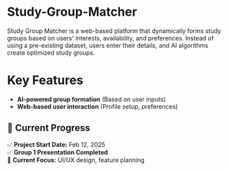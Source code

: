 # Study-Group-Matcher
Study Group Matcher is a web-based platform that dynamically forms study groups based on users' interests, availability, and preferences. Instead of using a pre-existing dataset, users enter their details, and AI algorithms create optimized study groups.
# Key Features
- **AI-powered group formation** (Based on user inputs)  
- **Web-based user interaction** (Profile setup, preferences) 
## 🚀 Current Progress
✅ **Project Start Date:** Feb 12, 2025  
✅ **Group 1 Presentation Completed**  
🔄 **Current Focus:** UI/UX design, feature planning  

